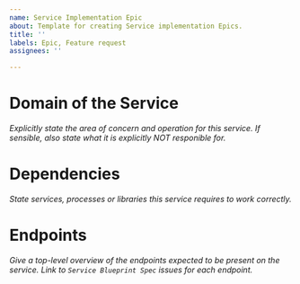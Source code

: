 ```yaml
---
name: Service Implementation Epic
about: Template for creating Service implementation Epics.
title: ''
labels: Epic, Feature request
assignees: ''

---
```


# Domain of the Service
*Explicitly state the area of concern and operation for this service. If sensible, also state what it is explicitly NOT responible for.*

# Dependencies
*State services, processes or libraries this service requires to work correctly.*

# Endpoints
*Give a top-level overview of the endpoints expected to be present on the service. Link to `Service Blueprint Spec` issues for each endpoint.*
